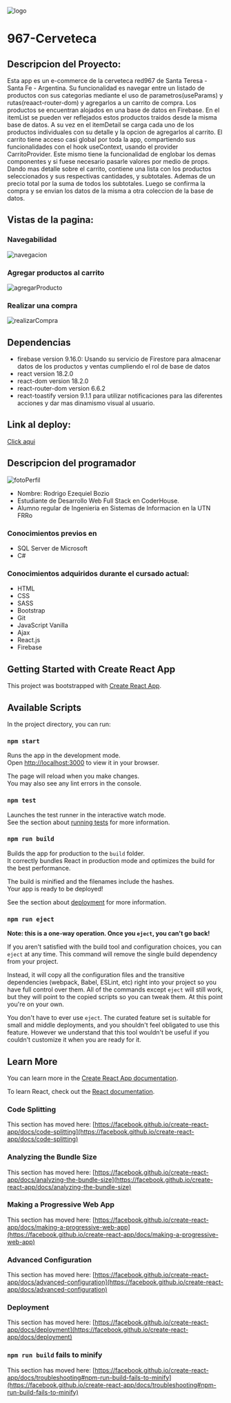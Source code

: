 ![logo](https://res.cloudinary.com/dnfil5isx/image/upload/v1662515798/imagenes/logo_k84eyr.png)
# 967-Cerveteca 

## Descripcion del Proyecto:
Esta app es un e-commerce de la cerveteca red967 de Santa Teresa - Santa Fe - Argentina.
Su funcionalidad es navegar entre un listado de productos con sus categorias mediante el uso
de parametros(useParams) y rutas(reaact-router-dom) y agregarlos a un carrito de compra.
Los productos se encuentran alojados en una base de datos en Firebase.
En el itemList se pueden ver reflejados estos productos traidos desde la misma base de datos.
A su vez en el itemDetail se carga cada uno de los productos individuales con su detalle y la opcion de agregarlos al carrito.
El carrito tiene acceso casi global por toda la app, compartiendo sus funcionalidades con el hook useContext, usando el provider CarritoProvider.
Este mismo tiene la funcionalidad de englobar los demas componentes y si fuese necesario pasarle valores por medio de props.
Dando mas detalle sobre el carrito, contiene una lista con los productos seleccionados y sus respectivas cantidades, y subtotales.
Ademas de un precio total por la suma de todos los subtotales. Luego se confirma la compra y se envian los datos de la misma a otra coleccion de la base de datos.

## Vistas de la pagina:
### Navegabilidad
![navegacion](https://res.cloudinary.com/dnfil5isx/image/upload/v1675965379/imagenes/Navegacion_wj11cv.gif)
### Agregar productos al carrito
![agregarProducto](https://res.cloudinary.com/dnfil5isx/image/upload/v1675965376/imagenes/addProducts_c6duyt.gif)
### Realizar una compra
![realizarCompra](https://res.cloudinary.com/dnfil5isx/image/upload/v1675965376/imagenes/realizarCompra_moowry.gif)
## Dependencias
* firebase version 9.16.0: Usando su servicio de Firestore para almacenar datos de los productos y ventas cumpliendo el rol de base de datos
* react version 18.2.0
* react-dom version 18.2.0
* react-router-dom version 6.6.2
* react-toastify version 9.1.1 para utilizar notificaciones para las diferentes acciones y dar mas dinamismo visual al usuario.

## Link al deploy:
[Click aqui](https://967-cerveteca-react.vercel.app/)

## Descripcion del programador
![fotoPerfil](https://res.cloudinary.com/dnfil5isx/image/upload/v1675965865/imagenes/fotoPerfil_prjfan.png)
* Nombre: Rodrigo Ezequiel Bozio
* Estudiante de Desarrollo Web Full Stack en CoderHouse.
* Alumno regular de Ingenieria en Sistemas de Informacion en la UTN FRRo

### Conocimientos previos en 
* SQL Server de Microsoft
* C#
 
### Conocimientos adquiridos durante el cursado actual:
* HTML
* CSS
* SASS
* Bootstrap
* Git
* JavaScript Vanilla
* Ajax
* React.js
* Firebase

## Getting Started with Create React App

This project was bootstrapped with [Create React App](https://github.com/facebook/create-react-app).

## Available Scripts

In the project directory, you can run:

### `npm start`

Runs the app in the development mode.\
Open [http://localhost:3000](http://localhost:3000) to view it in your browser.

The page will reload when you make changes.\
You may also see any lint errors in the console.

### `npm test`

Launches the test runner in the interactive watch mode.\
See the section about [running tests](https://facebook.github.io/create-react-app/docs/running-tests) for more information.

### `npm run build`

Builds the app for production to the `build` folder.\
It correctly bundles React in production mode and optimizes the build for the best performance.

The build is minified and the filenames include the hashes.\
Your app is ready to be deployed!

See the section about [deployment](https://facebook.github.io/create-react-app/docs/deployment) for more information.

### `npm run eject`

**Note: this is a one-way operation. Once you `eject`, you can't go back!**

If you aren't satisfied with the build tool and configuration choices, you can `eject` at any time. This command will remove the single build dependency from your project.

Instead, it will copy all the configuration files and the transitive dependencies (webpack, Babel, ESLint, etc) right into your project so you have full control over them. All of the commands except `eject` will still work, but they will point to the copied scripts so you can tweak them. At this point you're on your own.

You don't have to ever use `eject`. The curated feature set is suitable for small and middle deployments, and you shouldn't feel obligated to use this feature. However we understand that this tool wouldn't be useful if you couldn't customize it when you are ready for it.

## Learn More

You can learn more in the [Create React App documentation](https://facebook.github.io/create-react-app/docs/getting-started).

To learn React, check out the [React documentation](https://reactjs.org/).

### Code Splitting

This section has moved here: [https://facebook.github.io/create-react-app/docs/code-splitting](https://facebook.github.io/create-react-app/docs/code-splitting)

### Analyzing the Bundle Size

This section has moved here: [https://facebook.github.io/create-react-app/docs/analyzing-the-bundle-size](https://facebook.github.io/create-react-app/docs/analyzing-the-bundle-size)

### Making a Progressive Web App

This section has moved here: [https://facebook.github.io/create-react-app/docs/making-a-progressive-web-app](https://facebook.github.io/create-react-app/docs/making-a-progressive-web-app)

### Advanced Configuration

This section has moved here: [https://facebook.github.io/create-react-app/docs/advanced-configuration](https://facebook.github.io/create-react-app/docs/advanced-configuration)

### Deployment

This section has moved here: [https://facebook.github.io/create-react-app/docs/deployment](https://facebook.github.io/create-react-app/docs/deployment)

### `npm run build` fails to minify

This section has moved here: [https://facebook.github.io/create-react-app/docs/troubleshooting#npm-run-build-fails-to-minify](https://facebook.github.io/create-react-app/docs/troubleshooting#npm-run-build-fails-to-minify)
